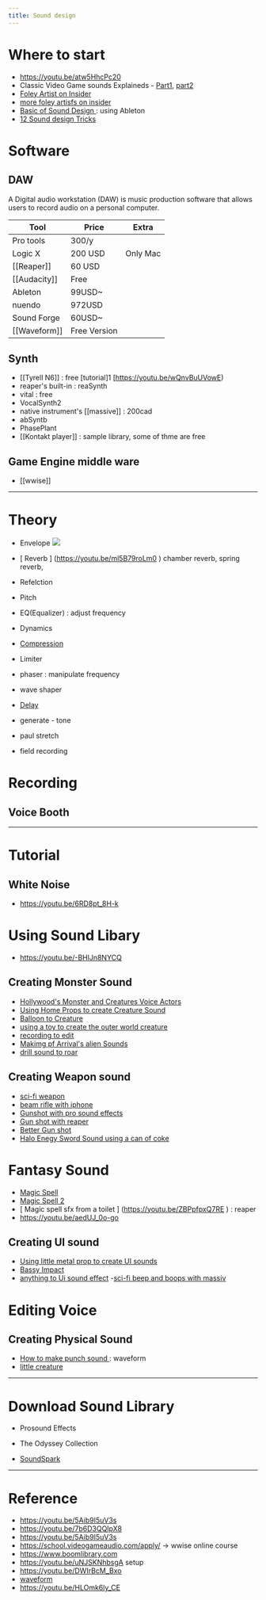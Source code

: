 ```yaml
---
title: Sound design
---
```



# Where to start
- https://youtu.be/atw5HhcPc20
- Classic Video Game sounds Explaineds - [Part1](https://youtu.be/jlLPbLdHAJ0), [part2]()
- [ Foley Artist on Insider ](https://youtu.be/l2WCrXc7J-I)
- [ more foley artisfs on insider ](https://youtu.be/5hWbmn7GtDE)
- [Basic of Sound Design ](https://youtu.be/o5o2eqtKTIw) : using Ableton
-  [12 Sound design Tricks](https://youtu.be/R30L1fIKzpU)

# Software
## DAW
A Digital audio workstation (DAW) is music production software that allows users to record audio on a personal computer.

| Tool| Price | Extra |  
|---|---|---|
| Pro tools |300/y|    |  
|  Logic X | 200 USD | Only Mac | 
| [[Reaper]]| 60 USD |    |  
|  [[Audacity]] |Free |   | 
|  Ableton | 99USD~   |    |  
|  nuendo |   972USD |    |  
|  Sound Forge|  60USD~ |    |  
| [[Waveform]] |  Free Version |    |

## Synth 
- [[Tyrell N6]] : free [tutorial]1 [https://youtu.be/wQnvBuUVowE)
- reaper's built-in : reaSynth
- vital : free
- VocalSynth2
- native instrument's [[massive]] : 200cad
- abSyntb 
- PhasePlant
- [[Kontakt player]] : sample library, some of thme are free 

## Game Engine middle ware
- [[wwise]]



---
# Theory
- Envelope
![](https://jythonmusic.files.wordpress.com/2017/12/figure-6-25-graph-of-adsr-envelope.png)

- [ Reverb ] (https://youtu.be/ml5B79roLm0 )
chamber reverb, spring reverb,
- Refelction
- Pitch 
- EQ(Equalizer) : adjust frequency 
- Dynamics 
- [Compression](  https://youtu.be/yi0J9JsRdI4)
- Limiter
- phaser : manipulate frequency 

- wave shaper
- [Delay](  )




- generate - tone 
- paul stretch

- field recording

# Recording
## Voice Booth





---
# Tutorial

## White Noise
- https://youtu.be/6RD8pt_8H-k


# Using Sound Libary
- https://youtu.be/-BHlJn8NYCQ




## Creating Monster Sound
- [Hollywood's Monster and Creatures Voice Actors ](https://www.youtube.com/watch?v=dOhzTTSY5qg)
- [Using Home Props to create Creature Sound](https://www.youtube.com/watch?v=3OWpsaxTPOk)
- [Balloon to Creature ](https://youtu.be/SJsQLw1FuRI)
- [ using a toy to create the outer world creature ](https://youtu.be/Oc9vu0faaN4)
- [ recording to edit ](https://youtu.be/FOs-8WNU0Ug)
- [Makimg pf Arrival's alien Sounds](https://youtu.be/xAg6V8jleMU)
- [drill sound to roar](https://youtu.be/krRKvc8CU4Q)



## Creating Weapon sound
- [sci-fi weapon](https://youtu.be/j0M-WcOeSDM)
- [ beam rifle with iphone ](https://youtu.be/-_TGR2ux0nE)
-  [Gunshot with pro sound effects](https://youtu.be/e7U3NDRBeO8)
- [Gun shot with reaper]( https://youtu.be/5qgeSE3EetY)
-  [Better Gun shot](https://youtu.be/m1Nkx6q-5ew)
-  [Halo Enegy Sword Sound using a can of coke](https://youtu.be/AUnMwH6vQb4)




# Fantasy Sound 
- [Magic Spell](https://youtu.be/0qPs6DrrK5I)
- [ Magic Spell 2](https://youtu.be/XrUj9OK2woM)
- [ Magic spell sfx from a toilet ] (https://youtu.be/ZBPpfpxQ7RE ) : reaper
-  https://youtu.be/aedUJ_0o-go



## Creating UI sound
- [Using little metal prop to create UI sounds](https://youtu.be/-OJYlXvI-Ao)
- [ Bassy Impact ](https://youtu.be/SxWIIqZJoI8)
- [anything to Ui sound effect](https://youtu.be/aaxT878nu7Q)
-[sci-fi beep and boops with massiv](https://youtu.be/i9dtTwPggcM)

# Editing Voice 

## Creating Physical Sound 
- [How to make punch sound ]( https://youtu.be/vGM7dFFfmJ4 ) : waveform 
- [ little creature ](https://youtu.be/4Si2BAE_jE0 )





---
# Download Sound Library
- Prosound Effects
- The Odyssey Collection


- [SoundSpark](https://www.soundsparkllc.com/collections)

---
# Reference
- https://youtu.be/5Aib9I5uV3s
- https://youtu.be/7b6D3QQIpX8
- https://youtu.be/5Aib9I5uV3s
- https://school.videogameaudio.com/apply/ -> wwise online course 
- https://www.boomlibrary.com
- https://youtu.be/uNJSKNhbsgA setup
- https://youtu.be/DWIrBcM_Bxo
- [waveform](https://www.tracktion.com/products/waveform-free)
- https://youtu.be/HLOmk6ly_CE
